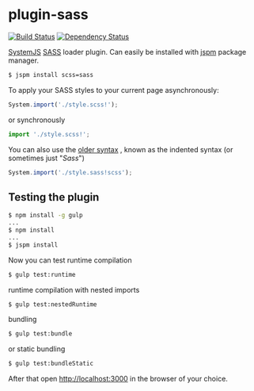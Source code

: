 # plugin-sass

[![Build Status](https://travis-ci.org/screendriver/plugin-sass.svg?branch=master)](https://travis-ci.org/screendriver/plugin-sass)
[![Dependency Status](https://david-dm.org/screendriver/plugin-sass.svg)](https://david-dm.org/screendriver/plugin-sass)

[SystemJS](https://github.com/systemjs/systemjs)
[SASS](http://sass-lang.com) loader plugin. Can easily be installed with
[jspm](http://jspm.io) package manager.

```sh
$ jspm install scss=sass
```

To apply your SASS styles to your current page asynchronously:

```js
System.import('./style.scss!');
```

or synchronously

```js
import './style.scss!';
```

You can also use the [older syntax](http://sass-lang.com/documentation/file.SASS_REFERENCE.html#syntax)
, known as the indented syntax (or sometimes just "_Sass_")

```js
System.import('./style.sass!scss');
```

## Testing the plugin

```sh
$ npm install -g gulp
...
$ npm install
...
$ jspm install
```

Now you can test runtime compilation

```sh
$ gulp test:runtime
```

runtime compilation with nested imports

```sh
$ gulp test:nestedRuntime
```


bundling

```sh
$ gulp test:bundle
```

or static bundling

```sh
$ gulp test:bundleStatic
```

After that open [http://localhost:3000](http://localhost:3000) in the browser
of your choice.
